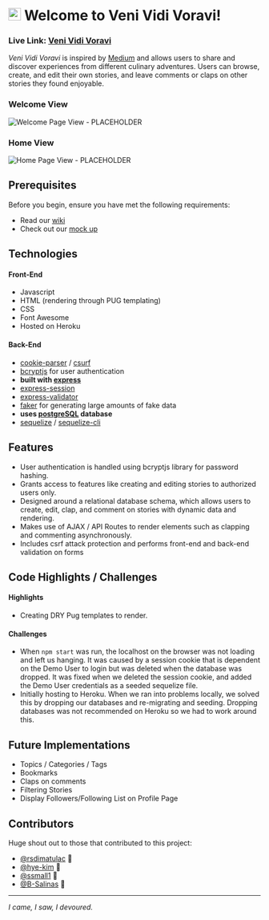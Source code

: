 # <img src="public/favicon.ico" width="25" height="25"> Welcome to Veni Vidi Voravi! 

### **Live Link: [Veni Vidi Voravi](https://venividivoravi.herokuapp.com/users/login)**

_Veni Vidi Voravi_ is inspired by [Medium](https://medium.com/) and allows users to share and discover experiences from different culinary adventures. Users can browse, create, and edit their own stories, and leave comments or claps on other stories they found enjoyable. 

### Welcome View
![Welcome Page View - PLACEHOLDER](public/images/welcome-page-2.gif)

### Home View
![Home Page View - PLACEHOLDER](/public/images/home-page-2.gif)

## Prerequisites
Before you begin, ensure you have met the following requirements:
- Read our [wiki](https://github.com/rsdimatulac/Veni-Vidi-Voravi/wiki)
- Check out our [mock up](https://xd.adobe.com/view/d624d3bf-eb54-41ef-9911-aa0c0d704abf-8377/specs/)

##  Technologies
#### Front-End
- Javascript
- HTML (rendering through PUG templating)
- CSS
- Font Awesome
- Hosted on Heroku

#### Back-End
- [cookie-parser](https://www.npmjs.com/package/cookie-parser) / [csurf](https://www.npmjs.com/package/csurf)
- [bcryptjs](https://www.npmjs.com/package/bcryptjs) for user authentication
- **built with [express](https://expressjs.com/)**
- [express-session](https://www.npmjs.com/package/express-session)
- [express-validator](https://www.npmjs.com/package/express-validator)
- [faker](https://www.npmjs.com/package/faker) for generating large amounts of fake data
- **uses [postgreSQL](https://www.postgresql.org/) database**
- [sequelize](https://www.npmjs.com/package/sequelize) / [sequelize-cli](https://www.npmjs.com/package/sequelize-cli)

## Features
- User authentication is handled using bcryptjs library for password hashing.
- Grants access to features like creating and editing stories to authorized users only.
- Designed around a relational database schema, which allows users to create, edit, clap, and comment on stories with dynamic data and rendering.
- Makes use of AJAX / API Routes to render elements such as clapping and commenting asynchronously.
- Includes csrf attack protection and performs front-end and back-end validation on forms

## Code Highlights / Challenges 

#### Highlights 
- Creating DRY Pug templates to render.

#### Challenges
- When `npm start` was run, the localhost on the browser was not loading and left us hanging. It was caused by a session cookie that is dependent on the Demo User to login but was deleted when the database was dropped. It was fixed when we deleted the session cookie, and added the Demo User credentials as a seeded sequelize file.
- Initially hosting to Heroku. When we ran into problems locally, we solved this by dropping our databases and re-migrating and seeding. Dropping databases was not recommended on Heroku so we had to work around this. 

## Future Implementations 
 - Topics / Categories / Tags
- Bookmarks
- Claps on comments
- Filtering Stories
- Display Followers/Following List on Profile Page

## Contributors
Huge shout out to those that contributed to this project:
- [@rsdimatulac](https://github.com/rsdimatulac) 🚁
- [@hye-kim](https://github.com/hye-kim) 🎴
- [@ssmall1](https://github.com/ssmall1) 🌿
- [@B-Salinas](https://github.com/B-Salinas) 👾

---

_I came, I saw, I devoured._
